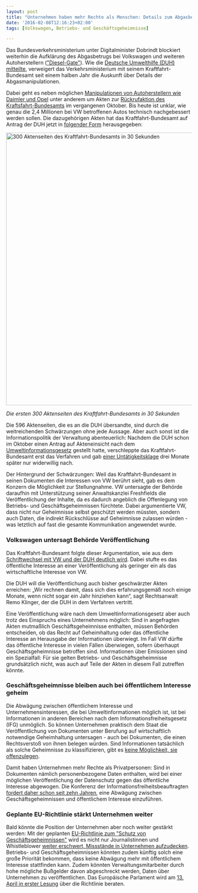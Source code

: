 ```yaml
---
layout: post
title: "Unternehmen haben mehr Rechte als Menschen: Details zum Abgasbetrug sollen geheim bleiben"
date: '2016-02-08T12:16:23+02:00'
tags: [Volkswagen, Betriebs- und Geschäftsgeheimnisse]

---
```


Das Bundesverkehrsministerium unter Digitalminister Dobrindt blockiert weiterhin die Aufklärung des Abgasbetrugs bei Volkswagen und weiteren Autoherstellern (<a href="https://media.ccc.de/v/32c3-7331-the_exhaust_emissions_scandal_dieselgate">"Diesel-Gate"</a>). Wie die <a href="http://www.duh.de/pressemitteilung.html?&no_cache=1&tx_ttnews[tt_news]=3769&cHash=541eca3cebd32caacd70c405e6bc3725">Deutsche Umwelthilfe (DUH) mitteilte</a>, verweigert das Verkehrsministerium mit seinem Kraftfahrt-Bundesamt seit einem halben Jahr die Auskunft über Details der Abgasmanipulationen.

Dabei geht es neben möglichen <a href="http://www.duh.de/pressemitteilung.html?&no_cache=1&tx_ttnews[tt_news]=3769&cHash=541eca3cebd32caacd70c405e6bc3725">Manipulationen von Autoherstellern wie Daimler und Opel</a> unter anderem um Akten zur <a href="http://www.faz.net/aktuell/wirtschaft/vw-abgasskandal/ablauf-der-rueckruf-aktion-des-abgas-skandals-bei-vw-13845340.html">Rückrufaktion des Kraftsfahrt-Bundesamts</a> im vergangenen Oktober. Bis heute ist unklar, wie genau die 2,4 Millionen bei VW betroffenen Autos technisch nachgebessert werden sollen. Die dazugehörigen Akten hat das Kraftfahrt-Bundesamt auf Antrag der DUH jetzt in <a href="http://www.duh.de/fileadmin/user_upload/download/Pressemitteilungen/Verkehr/Aktenzeichen_6_A_48-16_Beiakte_B.pdf">folgender Form</a> herausgegeben:

<a href="https://netzpolitik.org/wp-upload/duh-schwarz-vw.gif" rel="attachment wp-att-116293"><img src="https://netzpolitik.org/wp-upload/duh-schwarz-vw.gif" alt="300 Aktenseiten des Kraftfahrt-Bundesamts in 30 Sekunden" width="521" height="737" class="size-full wp-image-116293" /></a> 

<i>Die ersten 300 Aktenseiten des Kraftfahrt-Bundesamts in 30 Sekunden</i>

Die 596 Aktenseiten, die es an die DUH übersandte, sind durch die weitreichenden Schwärzungen ohne jede Aussage. Aber auch sonst ist die Informationspolitik der Verwaltung abenteuerlich: Nachdem die DUH schon im Oktober einen Antrag auf Akteneinsicht nach dem <a href="https://de.wikipedia.org/wiki/Umweltinformationsgesetz">Umweltinformationsgesetz</a> gestellt hatte, verschleppte das Kraftfahrt-Bundesamt erst das Verfahren und gab <a href="http://www.duh.de/pressemitteilung.html?&no_cache=1&tx_ttnews[tt_news]=3716&cHash=a6aa9402a45438bdd2e7cd0cc1fb34fe">einer Untätigkeitsklage</a> drei Monate später nur widerwillig nach.

Der Hintergrund der Schwärzungen: Weil das Kraftfahrt-Bundesamt in seinen Dokumenten die Interessen von VW berührt sieht, gab es dem Konzern die Möglichkeit zur Stellungnahme. VW untersagte der Behörde daraufhin mit Unterstützung seiner Anwaltskanzlei Freshfields die Veröffentlichung der Inhalte, da es dadurch angeblich die Offenlegung von Betriebs- und Geschäftsgeheimnissen fürchtete. Dabei argumentierte VW, dass nicht nur Geheimnisse selbst geschützt werden müssten, sondern auch Daten, die indirekt Rückschlüsse auf Geheimnisse zulassen würden - was letztlich auf fast die gesamte Kommunikation angewendet wurde.

<h3>Volkswagen untersagt Behörde Veröffentlichung</h3>

Das Kraftfahrt-Bundesamt folgte dieser Argumentation, wie aus dem <a href="http://www.duh.de/fileadmin/user_upload/download/Pressemitteilungen/Verkehr/Aktenzeichen_6_A48-16_Beiakte_A.pdf">Schriftwechsel mit VW und der DUH deutlich wird</a>. Dabei stufte es das öffentliche Interesse an einer Veröffentlichung als geringer ein als das wirtschaftliche Interesse von VW.

Die DUH will die Veröffentlichung auch bisher geschwärzter Akten erreichen: „Wir rechnen damit, dass sich dies erfahrungsgemäß noch einige Monate, wenn nicht sogar ein Jahr hinziehen kann“, sagt Rechtsanwalt Remo Klinger, der die DUH in dem Verfahren vertritt. 

Eine Veröffentlichung wäre nach dem Umweltinformationsgesetz aber auch trotz des Einspruchs eines Unternehmens möglich: Sind in angefragten Akten mutmaßlich Geschäftsgeheimnisse enthalten, müssen Behörden entscheiden, ob das Recht auf Geheimhaltung oder das öffentliche Interesse an Herausgabe der Informationen überwiegt. Im Fall VW dürfte das öffentliche Interesse in vielen Fällen überwiegen, sofern überhaupt Geschäftsgeheimnisse betroffen sind. Informationen über Emissionen sind ein Spezialfall: Für sie gelten Betriebs- und Geschäftsgeheimnisse grundsätzlich nicht, was auch auf Teile der Akten in diesem Fall zutreffen könnte.

<h3>Geschäftsgeheimnisse bleiben auch bei öffentlichem Interesse geheim</h3>

Die Abwägung zwischen öffentlichem Interesse und Unternehmensinteressen, die bei Umweltinformationen möglich ist, ist bei Informationen in anderen Bereichen nach dem Informationsfreiheitsgesetz (IFG) unmöglich. So können Unternehmen praktisch dem Staat die Veröffentlichung von Dokumenten unter Berufung auf wirtschaftlich notwendige Geheimhaltung untersagen - auch bei Dokumenten, die einen Rechtsverstoß von ihnen belegen würden. Sind Informationen tatsächlich als solche Geheimnisse zu klassifizieren, gibt es <a href="http://www.bfdi.bund.de/SharedDocs/VortraegeUndArbeitspapiere/GutachtenIFGKloepfer.pdf?__blob=publicationFile">keine Möglichkeit, sie offenzulegen</a>. 

Damit haben Unternehmen mehr Rechte als Privatpersonen: Sind in Dokumenten nämlich personenbezogene Daten enthalten, wird bei einer möglichen Veröffentlichung der Datenschutz gegen das öffentliche Interesse abgewogen. Die Konferenz der Informationsfreiheitsbeauftragten <a href="http://www.bfdi.bund.de/SharedDocs/IFG/IFGEntschlie%C3%9Fungssammlung/AGID_IFK/14Konferenz11062007_BetriebsGeschaeftsgeheimnisse.pdf?__blob=publicationFile">fordert daher schon seit zehn Jahren</a>, eine Abwägung zwischen Geschäftsgeheimnissen und öffentlichem Interesse einzuführen.

<h3>Geplante EU-Richtlinie stärkt Unternehmen weiter</h3>

Bald könnte die Position der Unternehmen aber noch weiter gestärkt werden: Mit der geplanten <a href="http://eur-lex.europa.eu/legal-content/de/TXT/?uri=CELEX%3A52013PC0813">EU-Richtlinie zum "Schutz von Geschäftsgeheimnissen"</a> wird es nicht nur Journalistinnen und Whistleblower <a href="https://netzpolitik.org/2015/eu-kommission-gefaehrdet-mit-vorschlag-zum-schutz-von-geschaeftsgeheimnissen-pressefreiheit-und-whistleblower/">weiter erschwert, Missstände in Unternehmen aufzudecken</a>. Betriebs- und Geschäftsgeheimnissen könnten zudem künftig solch eine große Priorität bekommen, dass keine Abwägung mehr mit öffentlichem Interesse stattfinden kann. Zudem könnten Verwaltungsmitarbeiter durch hohe mögliche Bußgelder davon abgeschreckt werden, Daten über Unternehmen zu veröffentlichen. Das Europäische Parlament wird am <a href="http://www.europarl.europa.eu/sides/getDoc.do?pubRef=-%2f%2fEP%2f%2fTEXT%2bAGENDA%2b20160413%2bSIT%2bDOC%2bXML%2bV0%2f%2fDE&language=DE">13. April in erster Lesung</a> über die Richtlinie beraten.

